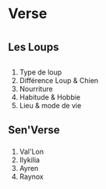 # Verse <h1>
  
## Les Loups <h2>

1. Type de loup
2. Différence Loup & Chien
3. Nourriture
4. Habitude & Hobbie
5. Lieu & mode de vie 

## Sen'Verse <h3>
  
1. Val'Lon
2. Ilykilia
3. Ayren
4. Raynox











